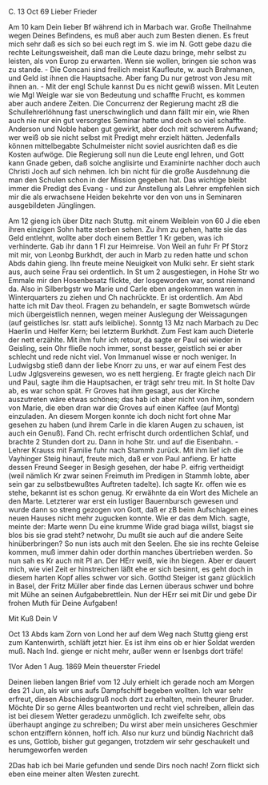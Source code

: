  C. 13 Oct 69
Lieber Frieder

Am 10 kam Dein lieber Bf während ich in Marbach war. Große Theilnahme wegen Deines Befindens, es muß aber auch zum Besten dienen. Es freut mich sehr daß es sich so bei euch regt im S. wie im N. Gott gebe dazu die rechte Leitungsweisheit, daß man die Leute dazu bringe, mehr selbst zu leisten, als von Europ zu erwarten. Wenn sie wollen, bringen sie schon was zu stande. - Die Concani sind freilich meist Kaufleute, w. auch Brahmanen, und Geld ist ihnen die Hauptsache. Aber fang Du nur getrost von Jesu mit ihnen an. - Mit der engl Schule kannst Du es nicht gewiß wissen. Mit Leuten wie Mgl Weigle war sie von Bedeutung und schaffte Frucht, es kommen aber auch andere Zeiten. Die Concurrenz der Regierung macht zB die Schullehrerlöhnung fast unerschwinglich und dann fällt mir ein, wie Rhen auch nie nur ein gut versorgtes Seminar hatte und doch so viel schaffte. Anderson und Noble haben gut gewirkt, aber doch mit schwerem Aufwand; wer weiß ob sie nicht selbst mit Predigt mehr erzielt hätten. Jedenfalls können mittelbegabte Schulmeister nicht soviel ausrichten daß es die Kosten aufwöge. Die Regierung soll nun die Leute engl lehren, und Gott kann Gnade geben, daß solche anglisirte und Examinirte nachher doch auch Christi Joch auf sich nehmen. Ich bin nicht für die große Ausdehnung die man den Schulen schon in der Mission gegeben hat. Das wichtige bleibt immer die Predigt des Evang - und zur Anstellung als Lehrer empfehlen sich mir die als erwachsene Heiden bekehrte vor den von uns in Seminaren ausgebildeten Jünglingen.

Am 12 gieng ich über Ditz nach Stuttg. mit einem Weiblein von 60 J die eben ihren einzigen Sohn hatte sterben sehen. Zu ihm zu gehen, hatte sie das Geld entlehnt, wollte aber doch einem Bettler 1 Kr geben, was ich verhinderte. Gab ihr dann 1 Fl zur Heimreise. Von Weil an fuhr Fr Pf Storz mit mir, von Leonbg Burkhdt, der auch in Marb zu reden hatte und schon Abds dahin gieng. Ihn freute meine Neuigkeit von Mulki sehr. Er sieht stark aus, auch seine Frau sei ordentlich. In St um 2 ausgestiegen, in Hohe Str wo Emmale mir den Hosenbesatz flickte, der losgeworden war, sonst niemand da. Also in Silberbgstr wo Marie und Carle eben angekommen waren in Winterquarters zu ziehen und Ch nachrückte. Er ist ordentlich. Am Abd hatte ich mit Dav theol. Fragen zu behandeln, er sagte Bomwetsch würde mich übergeistlich nennen, wegen meiner Auslegung der Weissagungen (auf geistliches Isr. statt aufs leibliche). Sonntg 13 Mz nach Marbach zu Dec Haerlin und Helfer Kern; bei letzterm Burkhdt. Zum Fest kam auch Dieterle der nett erzählte. Mit ihm fuhr ich retour, da sagte er Paul sei wieder in Geisling, sein Ohr fließe noch immer, sonst besser, geistlich sei er aber schlecht und rede nicht viel. Von Immanuel wisse er noch weniger. In Ludwigsbg stieß dann der liebe Knorr zu uns, er war auf einem Fest des Ludw Jglgsvereins gewesen, wo es nett hergieng. Er fragte gleich nach Dir und Paul, sagte ihm die Hauptsachen, er trägt sehr treu mit. In St holte Dav ab, es war schon spät. Fr Groves hat ihm gesagt, aus der Kirche auszutreten wäre etwas schönes; das hab ich aber nicht von ihm, sondern von Marie, die eben dran war die Groves auf einen Kaffee (auf Montg) einzuladen. An diesem Morgen konnte ich doch nicht fort ohne Mar gesehen zu haben (und ihrem Carle in die klaren Augen zu schauen, ist auch ein Genuß). Fand Ch. recht erfrischt durch ordentlichen Schlaf, und brachte 2 Stunden dort zu. Dann in hohe Str. und auf die Eisenbahn. - Lehrer Krauss mit Familie fuhr nach Stammh zurück. Mit ihm lief ich die Vayhinger Steig hinauf, freute mich, daß er von Paul anfieng. Er hatte dessen Freund Seeger in Besigh gesehen, der habe P. eifrig vertheidigt (weil nämlich Kr zwar seinen Freimuth im Predigen in Stammh lobte, aber sein gar zu selbstbewußtes Auftreten tadelte). Ich sagte Kr. offen wie es stehe, bekannt ist es schon genug. Kr erwähnte da ein Wort des Michele an den Marte. Letzterer war erst ein lustiger Bauernbursch gewesen und wurde dann so streng gezogen von Gott, daß er zB beim Aufschlagen eines neuen Hauses nicht mehr zugucken konnte. Wie er das dem Mich. sagte, meinte der: Marte wenn Du eine krumme Wide grad biaga willst, biagst sie blos bis sie grad steht? netwohr, Du mußt sie auch auf die andere Seite hinüberbringen? So nun ists auch mit den Seelen. Ehe sie ins rechte Geleise kommen, muß immer dahin oder dorthin manches übertrieben werden. So nun sah es Kr auch mit Pl an. Der HErr weiß, wie ihn biegen. Aber er dauert mich, wie viel Zeit er hinstreichen läßt ehe er sich besinnt, es geht doch in diesem harten Kopf alles schwer vor sich. Gotthd Steiger ist ganz glücklich in Basel, der Fritz Müller aber finde das Lernen überaus schwer und bohre mit Mühe an seinen Aufgabebrettlein. Nun der HErr sei mit Dir und gebe Dir frohen Muth für Deine Aufgaben!

 Mit Kuß
 Dein V

Oct 13 Abds kam Zorn von Lond her auf dem Weg nach Stuttg gieng erst zum Kantenwirth, schläft jetzt hier. Es ist ihm eins ob er hier Soldat werden muß. Nach Ind. gienge er nicht mehr, außer wenn er Isenbgs dort träfe! 

 1Vor Aden 1 Aug. 1869
Mein theuerster Friedel

Deinen lieben langen Brief vom 12 July erhielt ich gerade noch am Morgen des 21 Jun, als wir uns aufs Dampfschiff begeben wollten. Ich war sehr erfreut, diesen Abschiedsgruß noch dort zu erhalten, mein theurer Bruder. Möchte Dir so gerne Alles beantworten und recht viel schreiben, allein das ist bei diesem Wetter geradezu unmöglich. Ich zweifelte sehr, obs überhaupt anginge zu schreiben; Du wirst aber mein unsicheres Geschmier schon entziffern können, hoff ich. Also nur kurz und bündig Nachricht daß es uns, Gottlob, bisher gut gegangen, trotzdem wir sehr geschaukelt und herumgeworfen werden

2Das hab ich bei Marie gefunden und sende Dirs noch nach! Zorn flickt sich eben eine meiner alten Westen zurecht.
